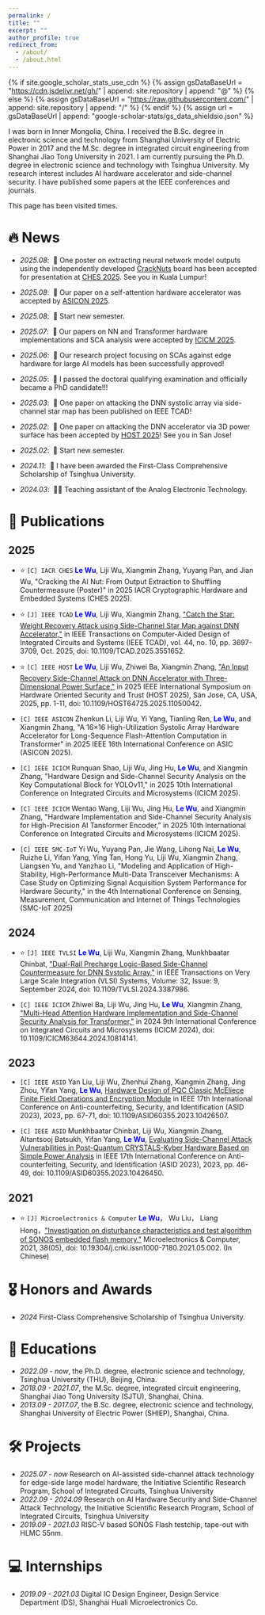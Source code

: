 ```yaml
---
permalink: /
title: ""
excerpt: ""
author_profile: true
redirect_from: 
  - /about/
  - /about.html
---
```


{% if site.google_scholar_stats_use_cdn %}
{% assign gsDataBaseUrl = "https://cdn.jsdelivr.net/gh/" | append: site.repository | append: "@" %}
{% else %}
{% assign gsDataBaseUrl = "https://raw.githubusercontent.com/" | append: site.repository | append: "/" %}
{% endif %}
{% assign url = gsDataBaseUrl | append: "google-scholar-stats/gs_data_shieldsio.json" %}

<span class='anchor' id='about-me'></span> 

I was born in Inner Mongolia, China. I received the B.Sc. degree in electronic science and technology from Shanghai University of Electric Power in 2017 and the M.Sc. degree in integrated circuit engineering from Shanghai Jiao Tong University in 2021. I am currently pursuing the Ph.D. degree in electronic science and technology with Tsinghua University. My research interest includes AI hardware accelerator and side-channel security. I have published some papers at the IEEE conferences and journals.

<script async src="//busuanzi.ibruce.info/busuanzi/2.3/busuanzi.pure.mini.js"></script>
<span id="busuanzi_container_site_pv">This page has been visited <span id="busuanzi_value_site_pv"></span> times.</span>

<span class='anchor' id='-news'></span>

# 🔥 News
- *2025.08*: &nbsp;🎉 One poster on extracting neural network model outputs using the independently developed [CrackNuts](https://cracknuts.io/en/) board has been accepted for presentation at [CHES 2025](https://ches.iacr.org/2025/). See you in Kuala Lumpur!

- *2025.08*: &nbsp;🎉 Our paper on a self-attention hardware accelerator was accepted by [ASICON 2025](http://www.asicon.org/).

- *2025.08*: &nbsp;📢 Start new semester.

- *2025.07*: &nbsp;🎉 Our papers on NN and Transformer hardware implementations and SCA analysis were accepted by [ICICM 2025](https://icicm.net/index.html).

- *2025.06*: &nbsp;🎉 Our research project focusing on SCAs against edge hardware for large AI models has been successfully approved!

- *2025.05*: &nbsp;🎉 I passed the doctoral qualifying examination and officially became a PhD candidate!!!

- *2025.03*: &nbsp;🎉 One paper on attacking the DNN systolic array via side-channel star map has been published on IEEE TCAD!

- *2025.02*: &nbsp;🎉 One paper on attacking the DNN accelerator via 3D power surface has been accepted by [HOST 2025](http://www.hostsymposium.org/)! See you in San Jose!
  
- *2025.02*: &nbsp;📢 Start new semester.

- *2024.11*: &nbsp;🎉 I have been awarded the First-Class Comprehensive Scholarship of Tsinghua University.

- *2024.03*: &nbsp;🧑‍🏫 Teaching assistant of the Analog Electronic Technology.

<!--
# 📝 Publications

- `[C] IACR CHES` <span style="color:blue">**Le Wu**</span>, Liji Wu, Xiangmin Zhang, Yuyang Pan, and Jian Wu, "Cracking the AI Nut: From Output Extraction to Shuffling Countermeasure (Poster)" in 2025 IACR Cryptographic Hardware and Embedded Systems (CHES 2025).
- `[J] IEEE TCAD`  <span style="color:blue">**Le Wu**</span>, Liji Wu, Xiangmin Zhang, ["Catch the Star: Weight Recovery Attack using Side-Channel Star Map against DNN Accelerator,"](https://ieeexplore.ieee.org/document/10926892) in IEEE Transactions on Computer-Aided Design of Integrated Circuits and Systems (IEEE TCAD), Early Access, doi: 10.1109/TCAD.2025.3551652.
- `[C] IEEE HOST`  <span style="color:blue">**Le Wu**</span>, Liji Wu, Zhiwei Ba, Xiangmin Zhang, ["An Input Recovery Side-Channel Attack on DNN Accelerator with Three-Dimensional Power Surface,"](https://ieeexplore.ieee.org/document/11050042) in 2025 IEEE International Symposium on Hardware Oriented Security and Trust (HOST 2025), San Jose, CA, USA, 2025, pp. 1-11, doi: 10.1109/HOST64725.2025.11050042.
- `[J] IEEE TVLSI`  <span style="color:blue">**Le Wu**</span>, Liji Wu, Xiangmin Zhang, Munkhbaatar Chinbat, ["Dual-Rail Precharge Logic-Based Side-Channel Countermeasure for DNN Systolic Array,"](https://ieeexplore.ieee.org/document/10506805) in IEEE Transactions on Very Large Scale Integration (VLSI) Systems, Volume: 32, Issue: 9, September 2024, doi: 10.1109/TVLSI.2024.3387986.
- `[J] Microelectronics & Computer`  <span style="color:blue">**Le Wu**</span>， Wu Liu， Liang Hong，["Investigation on disturbance characteristics and test algorithm of SONOS embedded flash memory,"](https://kns.cnki.net/kcms2/article/abstract?v=JtACmXrF273jwcjBDv1I92Xd1thQe9fe1aeOnSir1m9c8G3OWmjCKEbK3IlHyklWeX2cCkuH8l7FYd6a64rVHvzYeP8r--oto5z5m593wFXpbuuRagUV_MKs4kIfhLLRabBkfY5Nu1RmuYj3T0FIDFaCxEE0cF_3G4ebnd-loZLzP864xlXmBBmcx37RlAHi&uniplatform=NZKPT&language=CHS) Microelectronics & Computer, 2021, 38(05), doi: 10.19304/j.cnki.issn1000-7180.2021.05.002. (In Chinese)
- `[C] IEEE ASICON` Zhenkun Li, Liji Wu, Yi Yang, Tianling Ren, <span style="color:blue">**Le Wu**</span>, and Xiangmin Zhang, "A 16×16 High-Utilization Systolic Array Hardware Accelerator for Long-Sequence Flash-Attention Computation in Transformer" in 2025 IEEE 16th International Conference on ASIC (ASICON 2025).
- `[C] IEEE ICICM` Runquan Shao, Liji Wu, Jing Hu, <span style="color:blue">**Le Wu**</span>, and Xiangmin Zhang, "Hardware Design and Side-Channel Security Analysis on the Key Computational Block for YOLOv11," in 2025 10th International Conference on Integrated Circuits and Microsystems (ICICM 2025).
- `[C] IEEE ICICM` Wentao Wang, Liji Wu, Jing Hu, <span style="color:blue">**Le Wu**</span>, and Xiangmin Zhang, "Hardware Implementation and Side-Channel Security Analysis for High-Precision AI Tansformer Encoder," in 2025 10th International Conference on Integrated Circuits and Microsystems (ICICM 2025).
- `[C] IEEE ICICM` Zhiwei Ba, Liji Wu, Jing Hu,  <span style="color:blue">**Le Wu**</span>, Xiangmin Zhang, ["Multi-Head Attention Hardware Implementation and Side-Channel Security Analysis for Transformer,"](https://ieeexplore.ieee.org/document/10814141) in 2024 9th International Conference on Integrated Circuits and Microsystems (ICICM 2024), doi: 10.1109/ICICM63644.2024.10814141.
- `[C] IEEE ASID` Yan Liu, Liji Wu, Zhenhui Zhang, Xiangmin Zhang, Jing Zhou, Yifan Yang,  <span style="color:blue">**Le Wu**</span>, [Hardware Design of PQC Classic McEliece Finite Field Operations and Encryption Module](https://ieeexplore.ieee.org/document/10426507) in IEEE 17th International Conference on Anti-counterfeiting, Security, and Identification (ASID 2023), 2023, pp. 67-71, doi: 10.1109/ASID60355.2023.10426507.
- `[C] IEEE ASID` Munkhbaatar Chinbat, Liji Wu, Xiangmin Zhang, Altantsooj Batsukh, Yifan Yang,  <span style="color:blue">**Le Wu**</span>, [Evaluating Side-Channel Attack Vulnerabilities in Post-Quantum CRYSTALS-Kyber Hardware Based on Simple Power Analysis](https://ieeexplore.ieee.org/document/10426450) in IEEE 17th International Conference on Anti-counterfeiting, Security, and Identification (ASID 2023), 2023, pp. 46-49, doi: 10.1109/ASID60355.2023.10426450.
-->
# 📝 Publications

## 2025
- ⭐️ `[C] IACR CHES` <span style="color:blue">**Le Wu**</span>, Liji Wu, Xiangmin Zhang, Yuyang Pan, and Jian Wu, "Cracking the AI Nut: From Output Extraction to Shuffling Countermeasure (Poster)" in 2025 IACR Cryptographic Hardware and Embedded Systems (CHES 2025).
  
- ⭐️ `[J] IEEE TCAD`  <span style="color:blue">**Le Wu**</span>, Liji Wu, Xiangmin Zhang, ["Catch the Star: Weight Recovery Attack using Side-Channel Star Map against DNN Accelerator,"](https://ieeexplore.ieee.org/document/10926892) in IEEE Transactions on Computer-Aided Design of Integrated Circuits and Systems (IEEE TCAD), vol. 44, no. 10, pp. 3697-3709, Oct. 2025, doi: 10.1109/TCAD.2025.3551652.

- ⭐️ `[C] IEEE HOST`  <span style="color:blue">**Le Wu**</span>, Liji Wu, Zhiwei Ba, Xiangmin Zhang, ["An Input Recovery Side-Channel Attack on DNN Accelerator with Three-Dimensional Power Surface,"](https://ieeexplore.ieee.org/document/11050042) in 2025 IEEE International Symposium on Hardware Oriented Security and Trust (HOST 2025), San Jose, CA, USA, 2025, pp. 1-11, doi: 10.1109/HOST64725.2025.11050042.

- `[C] IEEE ASICON` Zhenkun Li, Liji Wu, Yi Yang, Tianling Ren, <span style="color:blue">**Le Wu**</span>, and Xiangmin Zhang, "A 16×16 High-Utilization Systolic Array Hardware Accelerator for Long-Sequence Flash-Attention Computation in Transformer" in 2025 IEEE 16th International Conference on ASIC (ASICON 2025).

- `[C] IEEE ICICM` Runquan Shao, Liji Wu, Jing Hu, <span style="color:blue">**Le Wu**</span>, and Xiangmin Zhang, "Hardware Design and Side-Channel Security Analysis on the Key Computational Block for YOLOv11," in 2025 10th International Conference on Integrated Circuits and Microsystems (ICICM 2025).
  
- `[C] IEEE ICICM` Wentao Wang, Liji Wu, Jing Hu, <span style="color:blue">**Le Wu**</span>, and Xiangmin Zhang, "Hardware Implementation and Side-Channel Security Analysis for High-Precision AI Tansformer Encoder," in 2025 10th International Conference on Integrated Circuits and Microsystems (ICICM 2025).

- `[C] IEEE SMC-IoT` Yi Wu, Yuyang Pan, Jie Wang, Lihong Nai, <span style="color:blue">**Le Wu**</span>, Ruizhe Li, Yifan Yang, Ying Tan, Hong Yu, Liji Wu, Xiangmin Zhang, Liangsen Yu, and Yanzhao Li, "Modeling and Application of High-Stability, High-Performance Multi-Data Transceiver Mechanisms: A Case Study on Optimizing Signal Acquisition System Performance for Hardware Security," in the 4th International Conference on Sensing, Measurement, Communication and Internet of Things Technologies (SMC-IoT 2025)

## 2024
- ⭐️ `[J] IEEE TVLSI`  <span style="color:blue">**Le Wu**</span>, Liji Wu, Xiangmin Zhang, Munkhbaatar Chinbat, ["Dual-Rail Precharge Logic-Based Side-Channel Countermeasure for DNN Systolic Array,"](https://ieeexplore.ieee.org/document/10506805) in IEEE Transactions on Very Large Scale Integration (VLSI) Systems, Volume: 32, Issue: 9, September 2024, doi: 10.1109/TVLSI.2024.3387986.
  
- `[C] IEEE ICICM` Zhiwei Ba, Liji Wu, Jing Hu,  <span style="color:blue">**Le Wu**</span>, Xiangmin Zhang, ["Multi-Head Attention Hardware Implementation and Side-Channel Security Analysis for Transformer,"](https://ieeexplore.ieee.org/document/10814141) in 2024 9th International Conference on Integrated Circuits and Microsystems (ICICM 2024), doi: 10.1109/ICICM63644.2024.10814141.
  
## 2023
- `[C] IEEE ASID` Yan Liu, Liji Wu, Zhenhui Zhang, Xiangmin Zhang, Jing Zhou, Yifan Yang,  <span style="color:blue">**Le Wu**</span>, [Hardware Design of PQC Classic McEliece Finite Field Operations and Encryption Module](https://ieeexplore.ieee.org/document/10426507) in IEEE 17th International Conference on Anti-counterfeiting, Security, and Identification (ASID 2023), 2023, pp. 67-71, doi: 10.1109/ASID60355.2023.10426507.
  
- `[C] IEEE ASID` Munkhbaatar Chinbat, Liji Wu, Xiangmin Zhang, Altantsooj Batsukh, Yifan Yang,  <span style="color:blue">**Le Wu**</span>, [Evaluating Side-Channel Attack Vulnerabilities in Post-Quantum CRYSTALS-Kyber Hardware Based on Simple Power Analysis](https://ieeexplore.ieee.org/document/10426450) in IEEE 17th International Conference on Anti-counterfeiting, Security, and Identification (ASID 2023), 2023, pp. 46-49, doi: 10.1109/ASID60355.2023.10426450.

## 2021
- ⭐️ `[J] Microelectronics & Computer`  <span style="color:blue">**Le Wu**</span>， Wu Liu， Liang Hong，["Investigation on disturbance characteristics and test algorithm of SONOS embedded flash memory,"](https://kns.cnki.net/kcms2/article/abstract?v=JtACmXrF273jwcjBDv1I92Xd1thQe9fe1aeOnSir1m9c8G3OWmjCKEbK3IlHyklWeX2cCkuH8l7FYd6a64rVHvzYeP8r--oto5z5m593wFXpbuuRagUV_MKs4kIfhLLRabBkfY5Nu1RmuYj3T0FIDFaCxEE0cF_3G4ebnd-loZLzP864xlXmBBmcx37RlAHi&uniplatform=NZKPT&language=CHS) Microelectronics & Computer, 2021, 38(05), doi: 10.19304/j.cnki.issn1000-7180.2021.05.002. (In Chinese)


# 🎖 Honors and Awards
- *2024* First-Class Comprehensive Scholarship of Tsinghua University. 

# 📖 Educations
- *2022.09 - now*, the Ph.D. degree, electronic science and technology, Tsinghua University (THU), Beijing, China.
- *2018.09 - 2021.07*, the M.Sc. degree, integrated circuit engineering, Shanghai Jiao Tong University (SJTU), Shanghai, China.
- *2013.09 - 2017.07*, the B.Sc. degree, electronic science and technology, Shanghai University of Electric Power (SHIEP), Shanghai, China.
  
<span class='anchor' id='-projects'></span>
# 🛠️ Projects
- *2025.07 - now* Research on AI-assisted side-channel attack technology for edge-side large model hardware, the Initiative Scientific Research Program, School of Integrated Circuits, Tsinghua University
- *2022.09 - 2024.09* Research on AI Hardware Security and Side-Channel Attack Technology, the Initiative Scientific Research Program, School of Integrated Circuits, Tsinghua University
- *2019.09 - 2021.03* RISC-V based SONOS Flash testchip, tape-out with HLMC 55nm.


# 💻 Internships
- *2019.09 - 2021.03* Digital IC Design Engineer, Design Service Department (DS), Shanghai Huali Microelectronics Co.
